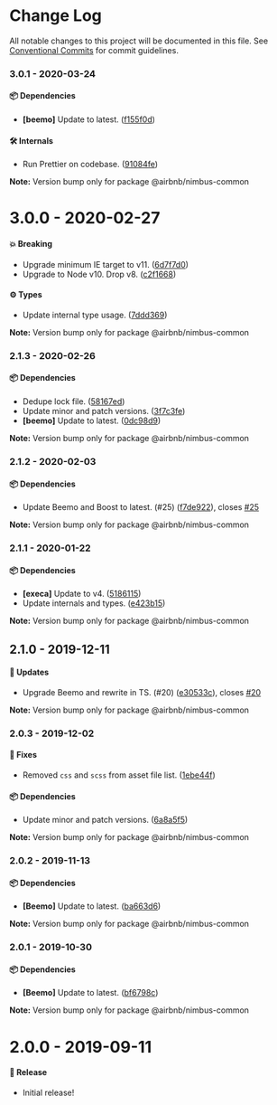 # Change Log

All notable changes to this project will be documented in this file.
See [Conventional Commits](https://conventionalcommits.org) for commit guidelines.

### 3.0.1 - 2020-03-24

#### 📦 Dependencies

- **[beemo]** Update to latest. ([f155f0d](https://github.com/airbnb/nimbus/commit/f155f0d))

#### 🛠 Internals

- Run Prettier on codebase. ([91084fe](https://github.com/airbnb/nimbus/commit/91084fe))

**Note:** Version bump only for package @airbnb/nimbus-common





# 3.0.0 - 2020-02-27

#### 💥 Breaking

- Upgrade minimum IE target to v11. ([6d7f7d0](https://github.com/airbnb/nimbus/commit/6d7f7d0))
- Upgrade to Node v10. Drop v8. ([c2f1668](https://github.com/airbnb/nimbus/commit/c2f1668))

#### ⚙️ Types

- Update internal type usage. ([7ddd369](https://github.com/airbnb/nimbus/commit/7ddd369))

**Note:** Version bump only for package @airbnb/nimbus-common





### 2.1.3 - 2020-02-26

#### 📦 Dependencies

- Dedupe lock file. ([58167ed](https://github.com/airbnb/nimbus/commit/58167ed))
- Update minor and patch versions. ([3f7c3fe](https://github.com/airbnb/nimbus/commit/3f7c3fe))
- **[beemo]** Update to latest. ([0dc98d9](https://github.com/airbnb/nimbus/commit/0dc98d9))

**Note:** Version bump only for package @airbnb/nimbus-common





### 2.1.2 - 2020-02-03

#### 📦 Dependencies

- Update Beemo and Boost to latest. (#25) ([f7de922](https://github.com/airbnb/nimbus/commit/f7de922)), closes [#25](https://github.com/airbnb/nimbus/issues/25)

**Note:** Version bump only for package @airbnb/nimbus-common





### 2.1.1 - 2020-01-22

#### 📦 Dependencies

- **[execa]** Update to v4. ([5186115](https://github.com/airbnb/nimbus/commit/5186115))
- Update internals and types. ([e423b15](https://github.com/airbnb/nimbus/commit/e423b15))

**Note:** Version bump only for package @airbnb/nimbus-common





## 2.1.0 - 2019-12-11

#### 🚀 Updates

- Upgrade Beemo and rewrite in TS. (#20) ([e30533c](https://github.com/airbnb/nimbus/commit/e30533c)), closes [#20](https://github.com/airbnb/nimbus/issues/20)

**Note:** Version bump only for package @airbnb/nimbus-common





### 2.0.3 - 2019-12-02

#### 🐞 Fixes

- Removed `css` and `scss` from asset file list. ([1ebe44f](https://github.com/airbnb/nimbus/commit/1ebe44f))

#### 📦 Dependencies

- Update minor and patch versions. ([6a8a5f5](https://github.com/airbnb/nimbus/commit/6a8a5f5))

**Note:** Version bump only for package @airbnb/nimbus-common





### 2.0.2 - 2019-11-13

#### 📦 Dependencies

- **[Beemo]** Update to latest. ([ba663d6](https://github.com/airbnb/nimbus/commit/ba663d6))

**Note:** Version bump only for package @airbnb/nimbus-common





### 2.0.1 - 2019-10-30

#### 📦 Dependencies

- **[Beemo]** Update to latest. ([bf6798c](https://github.com/airbnb/nimbus/commit/bf6798c))

**Note:** Version bump only for package @airbnb/nimbus-common





# 2.0.0 - 2019-09-11

#### 🎉 Release

- Initial release!
